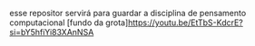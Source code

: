 esse repositor servirá para guardar a disciplina de pensamento computacional 
  [fundo da grota]https://youtu.be/EtTbS-KdcrE?si=bY5hfiYi83XAnNSA

